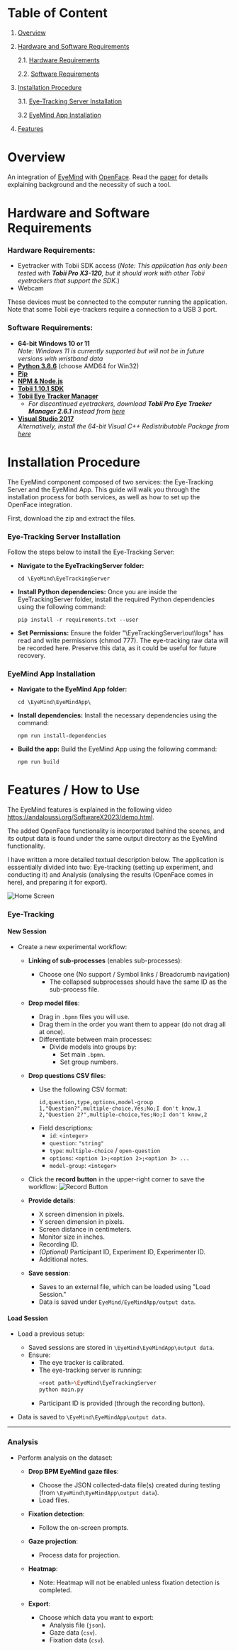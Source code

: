# Table of Content
1. [Overview](#Overview)

2. [Hardware and Software Requirements](#Hardware-and-Software-Requirements)
    
   2.1. [Hardware Requirements](#Hardware-Requirements)

    2.2. [Software Requirements](#Software-Requirements)

3. [Installation Procedure](#Installation-Procedure)

    3.1. [Eye-Tracking Server Installation](#Eye-Tracking-Server-Installation)

    3.2 [EyeMind App Installation](#EyeMind-App-Installation)

4. [Features](#Features)

# Overview

An integration of  [EyeMind](https://github.com/aminobest/EyeMind) with [OpenFace](https://github.com/TadasBaltrusaitis/OpenFace). Read the [paper](./paper.pdf) for details explaining background and the necessity of such a tool.

# Hardware and Software Requirements

### Hardware Requirements:
- Eyetracker with Tobii SDK access 
  (*Note: This application has only been tested with **Tobii Pro X3-120**, but it should work with other Tobii eyetrackers that support the SDK.*)
- Webcam

These devices must be connected to the computer running the application. Note that some Tobii eye-trackers require a connection to a USB 3 port.

### Software Requirements:
- **64-bit Windows 10 or 11**  
  *Note: Windows 11 is currently supported but will not be in future versions with wristband data*
- [**Python 3.8.6**](https://www.python.org/downloads/release/python-386/) (choose AMD64 for Win32)
- [**Pip**](https://phoenixnap.com/kb/install-pip-windows)
- [**NPM & Node.js**](https://nodejs.org/en/download/package-manager)
- [**Tobii 1.10.1 SDK**](https://pypi.org/project/tobii-research/1.10.1/)
- [**Tobii Eye Tracker Manager**](https://developer.tobiipro.com/eyetrackermanager/etm-installation-information.html)  
  - *For discontinued eyetrackers, download **Tobii Pro Eye Tracker Manager 2.6.1** instead from [here](https://connect.tobii.com/s/article/new-Tobii-Pro-SDK-and-ETM?language=en_US)*
- [**Visual Studio 2017**](https://visualstudio.microsoft.com/vs/older-downloads/)  
  *Alternatively, install the 64-bit Visual C++ Redistributable Package from [here](https://aka.ms/vs/16/release/vc_redist.x64.exe)*


# Installation Procedure

The EyeMind component composed of two services: the Eye-Tracking Server and the EyeMind App. This guide will walk you through the installation process for both services, as well as how to set up the OpenFace integration.

First, download the zip and extract the files.

### Eye-Tracking Server Installation

Follow the steps below to install the Eye-Tracking Server:


- **Navigate to the EyeTrackingServer folder:**

    ```
    cd \EyeMind\EyeTrackingServer
    ```

- **Install Python dependencies:** Once you are inside the EyeTrackingServer folder, install the required Python dependencies using the following command:

    ```
    pip install -r requirements.txt --user
    ```

- **Set Permissions:** Ensure the folder "\EyeTrackingServer\out\logs" has read and write permissions (chmod 777). The eye-tracking raw data will be recorded here. Preserve this data, as it could be useful for future recovery.


### EyeMind App Installation


- **Navigate to the EyeMind App folder:** 

    ```
    cd \EyeMind\EyeMindApp\
    ```

- **Install dependencies:** Install the necessary dependencies using the command:

    ```
    npm run install-dependencies
    ```

- **Build the app:** Build the EyeMind App using the following command:

    ```
    npm run build
    ```


# Features / How to Use
The EyeMind features is explained in the following video https://andaloussi.org/SoftwareX2023/demo.html. 

The added OpenFace functionality is incorporated behind the scenes, and its output data is found under the same output directory as the EyeMind functionality.

I have written a more detailed textual description below. The application is esssentially divided into two: Eye-tracking (setting up experiment, and conducting it) and Analysis (analysing the results (OpenFace comes in here), and preparing it for export). 

![Home Screen](home_screen.png)

### Eye-Tracking

#### New Session
- Create a new experimental workflow:
  - **Linking of sub-processes** (enables sub-processes):
    - Choose one (No support / Symbol links / Breadcrumb navigation)
      - The collapsed subprocesses should have the same ID as the sub-process file.

  - **Drop model files**:
    - Drag in `.bpmn` files you will use.
    - Drag them in the order you want them to appear (do not drag all at once).
    - Differentiate between main processes:
      - Divide models into groups by:
        - Set main `.bpmn`.
        - Set group numbers.

  - **Drop questions CSV files**:
    - Use the following CSV format:
      ```
      id,question,type,options,model-group
      1,"Question?",multiple-choice,Yes;No;I don't know,1
      2,"Question 2?",multiple-choice,Yes;No;I don't know,2
      ```
    - Field descriptions:
      - `id`: `<integer>`
      - `question`: `"string"`
      - `type`: `multiple-choice` / `open-question`
      - `options`: `<option 1>;<option 2>;<option 3> ...`
      - `model-group`: `<integer>`

  - Click the **record button** in the upper-right corner to save the workflow:
    ![Record Button](path/to/image.png) <!-- Replace with actual image path if necessary -->

  - **Provide details**:
    - X screen dimension in pixels.
    - Y screen dimension in pixels.
    - Screen distance in centimeters.
    - Monitor size in inches.
    - Recording ID.
    - *(Optional)* Participant ID, Experiment ID, Experimenter ID.
    - Additional notes.

  - **Save session**:
    - Saves to an external file, which can be loaded using "Load Session."
    - Data is saved under `EyeMind/EyeMindApp/output data`.

#### Load Session
- Load a previous setup:
  - Saved sessions are stored in `\EyeMind\EyeMindApp\output data`.
  - Ensure:
    - The eye tracker is calibrated.
    - The eye-tracking server is running:
      ```bash
      <root path>\EyeMind\EyeTrackingServer
      python main.py
      ```
    - Participant ID is provided (through the recording button).

- Data is saved to `\EyeMind\EyeMindApp\output data`.

---

### Analysis
- Perform analysis on the dataset:

  - **Drop BPM EyeMind gaze files**:
    - Choose the JSON collected-data file(s) created during testing (from `\EyeMind\EyeMindApp\output data`).
    - Load files.

  - **Fixation detection**:
    - Follow the on-screen prompts.

  - **Gaze projection**:
    - Process data for projection.

  - **Heatmap**:
    - Note: Heatmap will not be enabled unless fixation detection is completed.

  - **Export**:
    - Choose which data you want to export:
      - Analysis file (`json`).
      - Gaze data (`csv`).
      - Fixation data (`csv`).

